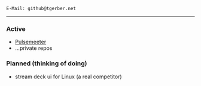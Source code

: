 ```
E-Mail: github@tgerber.net
```


---

### Active

- [Pulsemeeter](https://github.com/theRealCarneiro/pulsemeeter)
- ...private repos

### Planned (thinking of doing)

- stream deck ui for Linux (a real competitor)



